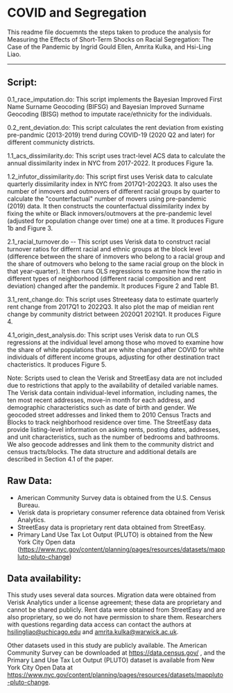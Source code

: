 # COVID and Segregation

This readme file docuemnts the steps taken to produce the analysis for Measuring the Effects of Short-Term Shocks on Racial Segregation: The Case of the Pandemic by Ingrid Gould Ellen, Amrita Kulka, and Hsi-Ling Liao.
__________________________________________________________________________________________________________

## Script:

0.1_race_imputation.do: This script implements the Bayesian Improved First Name Surname Geocoding (BIFSG) and Bayesian Improved Surname Geocoding (BISG) method to imputate race/ethnicity for the individuals. 

0.2_rent_deviation.do: This script calculates the rent deviation from existing pre-pandmic (2013-2019) trend during COVID-19 (2020 Q2 and later) for different communicty districts.

1.1_acs_dissimilarity.do: This script uses tract-level ACS data to calculate the annual dissimilarity index in NYC from 2017-2022. It produces Figure 1a.

1.2_infutor_dissimilarity.do: This script first uses Verisk data to calculate quarterly dissimilarity index in NYC from 2017Q1-2022Q3. It also uses the number of inmovers and outmovers of different racial groups by quarter to calculate the "counterfactual" number of movers using pre-pandemic (2019) data. It then constructs the counterfactual dissimilarity index by fixing the white or Black inmovers/outmovers at the pre-pandemic level (adjusted for population change over time) one at a time. It produces Figure 1b and Figure 3.

2.1_racial_turnover.do
-- This script uses Verisk data to construct racial turnover ratios for differnt racial and ethnic groups at the block level (difference between the share of inmovers who belong to a racial group and the share of outmovers who belong to the same racial group on the block in that year-quarter). It then runs OLS regressions to examine how the ratio in different types of neighborhood (different racial composition and rent deviation) changed after the pandemix. It produces Figure 2 and Table B1.

3.1_rent_change.do: This script uses Streeteasy data to estimate quarterly rent change from 2017Q1 to 2022Q3. It also plot the map of meidian rent change by community district between 2020Q1 2021Q1. It produces Figure 4.

4.1_origin_dest_analysis.do: This script uses Verisk data to run OLS regressions at the individual level among those who moved to examine how the share of white populations that are white changed after COVID for white individuals of different income groups, adjusting for other destination tract chacteristics. It produces Figure 5.

Note: Scripts used to clean the Verisk and StreetEasy data are not included due to restrictions that apply to the availability of detailed variable names. The Verisk data contain individual-level information, including names, the ten most recent addresses, move-in month for each address, and demographic characteristics such as date of birth and gender. We geocoded street addresses and linked them to 2010 Census Tracts and Blocks to track neighborhood residence over time. The StreetEasy data provide listing-level information on asking rents, posting dates, addresses, and unit characteristics, such as the number of bedrooms and bathrooms. We also geocode addresses and link them to the community district and census tracts/blocks. The data structure and additional details are described in Section 4.1 of the paper.

## Raw Data:
- American Community Survey data is obtained from the U.S. Census Bureau.
- Verisk data is proprietary consumer reference data obtained from Verisk Analytics. 
- StreetEasy data is proprietary rent data obtained from StreetEasy.
- Primary Land Use Tax Lot Output (PLUTO) is obtained from the New York City Open data (https://www.nyc.gov/content/planning/pages/resources/datasets/mappluto-pluto-change)

## Data availability:
This study uses several data sources. Migration data were obtained from Verisk Analytics under a license agreement; these data are proprietary and cannot be shared publicly. Rent data were obtained from StreetEasy and are also proprietary, so we do not have permission to share them. Researchers with questions regarding data access can contact the authors at hsilingliao@uchicago.edu and amrita.kulka@warwick.ac.uk. 

Other datasets used in this study are publicly available. The American Community Survey can be downloaded at https://data.census.gov/
, and the Primary Land Use Tax Lot Output (PLUTO) dataset is available from New York City Open Data at https://www.nyc.gov/content/planning/pages/resources/datasets/mappluto-pluto-change.
